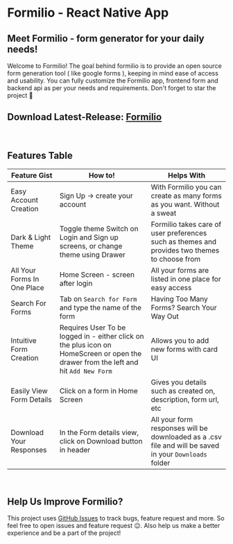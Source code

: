 # Formilio - React Native App
## Meet Formilio - form generator for your daily needs!
<p>
Welcome to Formilio! The goal behind formilio is to provide an open source form generation tool ( like google forms ), keeping in
 mind ease of access and usability. You can fully customize the Formilio app, frontend form and backend api as per your needs and requirements.
Don't forget to star the project 🌟
</p>

## Download Latest-Release: [Formilio](https://drive.google.com/file/d/1txRFgkINie1AwEIItjDRfseYsxZyoifG/view?usp=sharing)

<br/>

## Features Table

|Feature Gist           |How to!            |Helps With         | 
|---	|---	|---	|
|Easy Account Creation|Sign Up -> create your account|With Formilio you can create as many forms as you want. Without a sweat|
|Dark & Light Theme|Toggle theme Switch on Login and Sign up screens, or change theme using Drawer|Formilio takes care of user preferences such as themes and provides two themes to choose from |
|All Your Forms In One Place|Home Screen - screen after login|All your forms are listed in one place for easy access|
|Search For Forms|Tab on `Search for Form` and type the name of the form|Having Too Many Forms? Search Your Way Out|
|Intuitive Form Creation|Requires User To be logged in - either click on the plus icon on HomeScreen or open the drawer from the left and hit `Add New Form`|Allows you to add new forms with card UI|
|Easily View Form Details|Click on a form in Home Screen|Gives you details such as created on, description, form url, etc|
|Download Your Responses|In the Form details view, click on Download button in header|All your form responses will be downloaded as a .csv file and will be saved in your `Downloads` folder|

<br/>

## Help Us Improve Formilio?
This project uses [GitHub Issues](https://github.com/sarthakpranesh/formilioReactNative/issues) to track bugs, feature request and more. So feel free to open issues and feature request 😉.
Also help us make a better experience and be a part of the project!